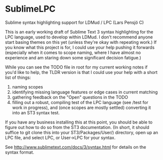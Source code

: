 # SublimeLPC
Sublime syntax highlighting support for LDMud / LPC (Lars Pensjö C)

This is an early working draft of Sublime Text 3 syntax highlighting for the LPC language, used to develop within LDMud. I don't recommend anyone start basing themes on this yet (unless they're okay with repeating work.) If you know what this project is for, I could use your help pushing it forwards (especially when it comes to scope naming, where I have almost no experience and am staring down some significant decision fatigue.)

While you can see the TODO file in root for my current working notes if you'd like to help, the TLDR version is that I could use your help with a short list of things:

1. naming scopes
2. identifying missing language features or edge cases in current matching
3. gathering feedback on the "Open" questions in the TODO
4. filling out a robust, compiling test of the LPC language (see /test for work in progress), and (once scopes are mostly settled) converting it into an ST3 syntax test.

If you have any business installing this at this point, you should be able to figure out how to do so from the ST3 documentation. (In short, it should suffice to git clone this into your ST3/Packages/User/) directory, open up an LPC file, and select LPC, or User->LPC for your syntax.

See http://www.sublimetext.com/docs/3/syntax.html for details on the syntax format.
